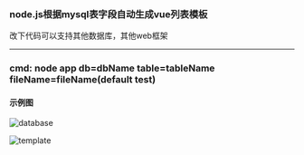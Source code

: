 
### node.js根据mysql表字段自动生成vue列表模板

改下代码可以支持其他数据库，其他web框架
***
### cmd: node app db=dbName table=tableName fileName=fileName(default test)
#### 示例图
  
![database](https://github.com/fanerger/vue-mysql-template/blob/master/img_db.jpg)

![template](https://github.com/fanerger/vue-mysql-template/blob/master/img_vue_template.jpg)
